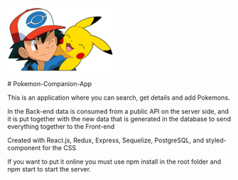 <p align="left">
  <img height="150" src="./pokemon.png" />
</p>
# Pokemon-Companion-App

This is an application where you can search, get details and add Pokemons.

In the Back-end data is consumed from a public API on the server side, and it is put together with the new data that is generated in the database to send everything together to the Front-end

Created with React.js, Redux, Express, Sequelize, PostgreSQL, and styled-component for the CSS

If you want to put it online you must use
npm install in the root folder and npm start to start the server.
